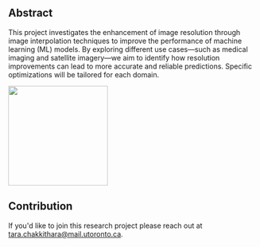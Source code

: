 ## Abstract
This project investigates the enhancement of image resolution through image interpolation techniques to improve the performance of machine learning (ML) models. By exploring different use cases—such as medical imaging and satellite imagery—we aim to identify how resolution improvements can lead to more accurate and reliable predictions. Specific optimizations will be tailored for each domain. 

<img src="https://github.com/user-attachments/assets/c6714bee-4e7b-4351-9d81-b63882b59f9c" width="200"/>


## Contribution
If you'd like to join this research project please reach out at tara.chakkithara@mail.utoronto.ca.
